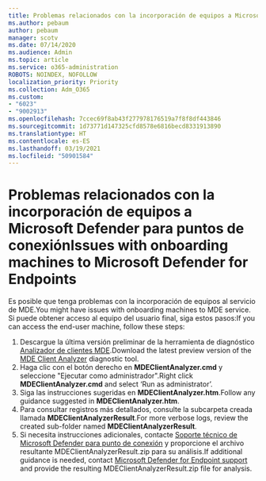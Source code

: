 ```yaml
---
title: Problemas relacionados con la incorporación de equipos a Microsoft Defender para puntos de conexión
ms.author: pebaum
author: pebaum
manager: scotv
ms.date: 07/14/2020
ms.audience: Admin
ms.topic: article
ms.service: o365-administration
ROBOTS: NOINDEX, NOFOLLOW
localization_priority: Priority
ms.collection: Adm_O365
ms.custom:
- "6023"
- "9002913"
ms.openlocfilehash: 7ccec69f8ab43f277978176519a7f8f8df443846
ms.sourcegitcommit: 1d73771d147325cfd8578e6816becd8331913890
ms.translationtype: HT
ms.contentlocale: es-ES
ms.lasthandoff: 03/19/2021
ms.locfileid: "50901584"
---
```

# <a name="issues-with-onboarding-machines-to-microsoft-defender-for-endpoints"></a><span data-ttu-id="37a88-102">Problemas relacionados con la incorporación de equipos a Microsoft Defender para puntos de conexión</span><span class="sxs-lookup"><span data-stu-id="37a88-102">Issues with onboarding machines to Microsoft Defender for Endpoints</span></span>

<span data-ttu-id="37a88-103">Es posible que tenga problemas con la incorporación de equipos al servicio de MDE.</span><span class="sxs-lookup"><span data-stu-id="37a88-103">You might have issues with onboarding machines to MDE service.</span></span> <span data-ttu-id="37a88-104">Si puede obtener acceso al equipo del usuario final, siga estos pasos:</span><span class="sxs-lookup"><span data-stu-id="37a88-104">If you can access the end-user machine, follow these steps:</span></span>

1. <span data-ttu-id="37a88-105">Descargue la última versión preliminar de la herramienta de diagnóstico [Analizador de clientes MDE](https://aka.ms/betamdeanalyzer).</span><span class="sxs-lookup"><span data-stu-id="37a88-105">Download the latest preview version of the [MDE Client Analyzer](https://aka.ms/betamdeanalyzer) diagnostic tool.</span></span>
2. <span data-ttu-id="37a88-106">Haga clic con el botón derecho en **MDEClientAnalyzer.cmd** y seleccione "Ejecutar como administrador".</span><span class="sxs-lookup"><span data-stu-id="37a88-106">Right click **MDEClientAnalyzer.cmd** and select ‘Run as administrator’.</span></span>
3. <span data-ttu-id="37a88-107">Siga las instrucciones sugeridas en **MDEClientAnalyzer.htm**.</span><span class="sxs-lookup"><span data-stu-id="37a88-107">Follow any guidance suggested in **MDEClientAnalyzer.htm**.</span></span>
4. <span data-ttu-id="37a88-108">Para consultar registros más detallados, consulte la subcarpeta creada llamada **MDEClientAnalyzerResult**.</span><span class="sxs-lookup"><span data-stu-id="37a88-108">For more verbose logs, review the created sub-folder named **MDEClientAnalyzerResult**.</span></span>
5. <span data-ttu-id="37a88-109">Si necesita instrucciones adicionales, contacte [Soporte técnico de Microsoft Defender para punto de conexión](https://docs.microsoft.com/windows/security/threat-protection/microsoft-defender-atp/contact-support) y proporcione el archivo resultante MDEClientAnalyzerResult.zip para su análisis.</span><span class="sxs-lookup"><span data-stu-id="37a88-109">If additional guidance is needed, contact [Microsoft Defender for Endpoint support](https://docs.microsoft.com/windows/security/threat-protection/microsoft-defender-atp/contact-support) and provide the resulting MDEClientAnalyzerResult.zip file for analysis.</span></span>
